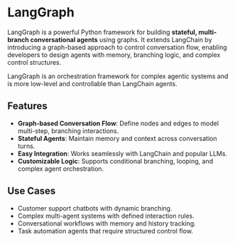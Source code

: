 # LangGraph

LangGraph is a powerful Python framework for building **stateful, multi-branch conversational agents** using graphs. It extends LangChain by introducing a graph-based approach to control conversation flow, enabling developers to design agents with memory, branching logic, and complex control structures.

LangGraph is an orchestration framework for complex agentic systems and is more low-level and controllable than LangChain agents.

## Features

- **Graph-based Conversation Flow**: Define nodes and edges to model multi-step, branching interactions.
- **Stateful Agents**: Maintain memory and context across conversation turns.
- **Easy Integration**: Works seamlessly with LangChain and popular LLMs.
- **Customizable Logic**: Supports conditional branching, looping, and complex agent orchestration.

## Use Cases

- Customer support chatbots with dynamic branching.
- Complex multi-agent systems with defined interaction rules.
- Conversational workflows with memory and history tracking.
- Task automation agents that require structured control flow.